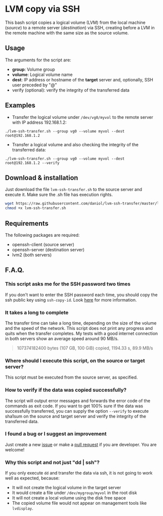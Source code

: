 # LVM copy via SSH
This bash script copies a logical volume (LVM) from the local machine (*source*) to a remote server (*destination*) via SSH, creating before a LVM in the remote machine with the same size as the source volume.

## Usage
The arguments for the script are:
* **group**: Volume group
* **volume**: Logical volume name
* **dest**: IP address or hostname of the **target** server and, optionally, SSH user preceded by "@"
* verify (optional): verify the integrity of the transferred data

## Examples

* Transfer the logical volume under `/dev/vg0/myvol` to the remote server with IP address 192.168.1.2:

`./lvm-ssh-transfer.sh --group vg0 --volume myvol --dest root@192.168.1.2`

* Transfer a logical volume and also checking the integrity of the transferred data:

`./lvm-ssh-transfer.sh --group vg0 --volume myvol --dest root@192.168.1.2 --verify`

## Download &amp; installation
Just download the file `lvm-ssh-transfer.sh` to the source server and execute it. Make sure the .sh file has execution rights.

```bash
wget https://raw.githubusercontent.com/daniol/lvm-ssh-transfer/master/lvm-ssh-transfer.sh
chmod +x lvm-ssh-transfer.sh
```

## Requirements

The following packages are required:

* openssh-client (source server)
* openssh-server (destination server)
* lvm2 (both servers)

## F.A.Q.

### This script asks me for the SSH password two times
If you don't want to enter the SSH password each time, you should copy the ssh public key using `ssh-copy-id`. Look [here](https://www.ssh.com/ssh/copy-id/]) for more information.

### It takes a long to complete
The transfer time can take a long time, depending on the size of the volume and the speed of the network. This script does not print any progress and quits when the transfer completes. My tests with a good internet connection in both servers show an average speed around 90 MB/s.

> 107374182400 bytes (107 GB, 100 GiB) copied, 1194.33 s, 89.9 MB/s

### Where should I execute this script, on the source or target server?
This script must be executed from the source server, as specified.

### How to verify if the data was copied successfully?
The script will output error messages and forwards the error code of the commands as exit code.
If you want to get 100% sure if the data was successfully transferred, you can supply the option `--verify` to execute sha1sum on the source and target server and verify the integrity of the transferred data.

### I found a bug or I suggest an improvement

Just create a new [issue](https://github.com/daniol/lvm-ssh-transfer/issues/new) or make a [pull request](https://github.com/daniol/lvm-ssh-transfer/pulls) if you are developer. You are welcome!

### Why this script and not just "dd | ssh"?

If you only execute `dd` and transfer the data via ssh, it is not going to work well as expected, because:
* It will not create the logical volume in the target server
* It would create a file under `/dev/mygroup/myvol` in the root disk
* It will not create a local volume using the disk free space
* The copied volume file would not appear on management tools like `lvdisplay`.
